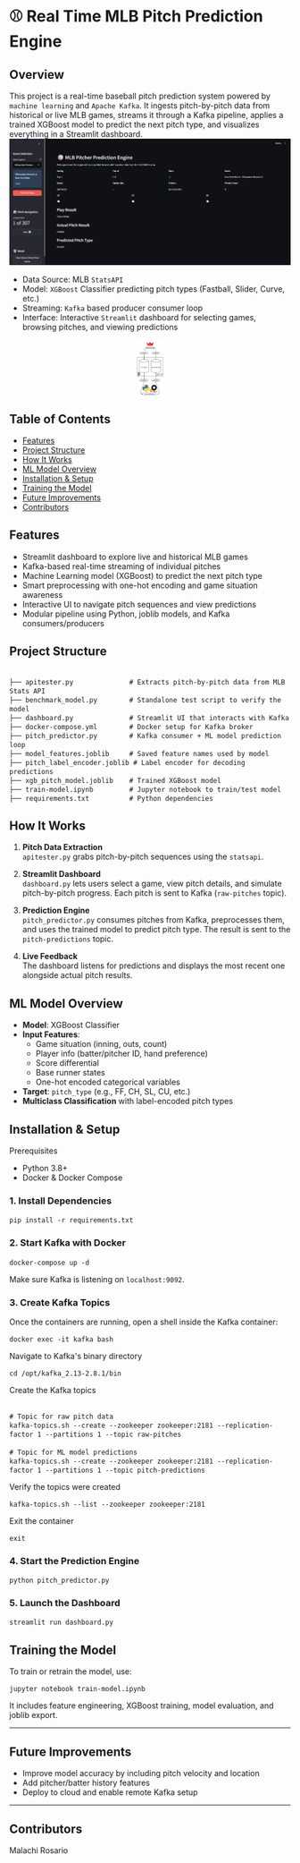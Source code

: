 # ⚾ Real Time MLB Pitch Prediction Engine
## Overview
This project is a real-time baseball pitch prediction system powered by `machine learning` and `Apache Kafka`. It ingests pitch-by-pitch data from historical or live MLB games, streams it through a Kafka pipeline, applies a trained XGBoost model to predict the next pitch type, and visualizes everything in a Streamlit dashboard.
![Dashboard](dashboard.png/)

- Data Source: MLB `StatsAPI`
- Model: `XGBoost` Classifier predicting pitch types (Fastball, Slider, Curve, etc.)
- Streaming: `Kafka` based producer consumer loop
- Interface: Interactive `Streamlit` dashboard for selecting games, browsing pitches, and viewing predictions
<img src="pitch-predictor.png" alt="System Architecture" style="max-height: 100px; display: block; margin: 0 auto;" />

## Table of Contents

- [Features](#features)
- [Project Structure](#project-structure)
- [How It Works](#how-it-works)
- [ML Model Overview](#ml-model-overview)
- [Installation & Setup](#installation--setup)
- [Training the Model](#training-the-model)
- [Future Improvements](#future-improvements)
- [Contributors](#contributors)


## Features
- Streamlit dashboard to explore live and historical MLB games
- Kafka-based real-time streaming of individual pitches
- Machine Learning model (XGBoost) to predict the next pitch type
- Smart preprocessing with one-hot encoding and game situation awareness
- Interactive UI to navigate pitch sequences and view predictions
- Modular pipeline using Python, joblib models, and Kafka consumers/producers


## Project Structure

```

├── apitester.py              # Extracts pitch-by-pitch data from MLB Stats API
├── benchmark_model.py        # Standalone test script to verify the model
├── dashboard.py              # Streamlit UI that interacts with Kafka
├── docker-compose.yml        # Docker setup for Kafka broker
├── pitch_predictor.py        # Kafka consumer + ML model prediction loop
├── model_features.joblib     # Saved feature names used by model
├── pitch_label_encoder.joblib # Label encoder for decoding predictions
├── xgb_pitch_model.joblib    # Trained XGBoost model
├── train-model.ipynb         # Jupyter notebook to train/test model
├── requirements.txt          # Python dependencies
```



## How It Works

1. **Pitch Data Extraction**  
   `apitester.py` grabs pitch-by-pitch sequences using the `statsapi`.

2. **Streamlit Dashboard**  
   `dashboard.py` lets users select a game, view pitch details, and simulate pitch-by-pitch progress. Each pitch is sent to Kafka (`raw-pitches` topic).

3. **Prediction Engine**  
   `pitch_predictor.py` consumes pitches from Kafka, preprocesses them, and uses the trained model to predict pitch type. The result is sent to the `pitch-predictions` topic.

4. **Live Feedback**  
   The dashboard listens for predictions and displays the most recent one alongside actual pitch results.




## ML Model Overview

- **Model**: XGBoost Classifier
- **Input Features**: 
  - Game situation (inning, outs, count)
  - Player info (batter/pitcher ID, hand preference)
  - Score differential
  - Base runner states
  - One-hot encoded categorical variables
- **Target**: `pitch_type` (e.g., FF, CH, SL, CU, etc.)
- **Multiclass Classification** with label-encoded pitch types


##  Installation & Setup

Prerequisites
- Python 3.8+
- Docker & Docker Compose


### 1. Install Dependencies

```
pip install -r requirements.txt
```

### 2. Start Kafka with Docker

```
docker-compose up -d
```

Make sure Kafka is listening on `localhost:9092`.

### 3. Create Kafka Topics
Once the containers are running, open a shell inside the Kafka container:

```
docker exec -it kafka bash
```
Navigate to Kafka's binary directory

```
cd /opt/kafka_2.13-2.8.1/bin
```

Create the Kafka topics
```

# Topic for raw pitch data
kafka-topics.sh --create --zookeeper zookeeper:2181 --replication-factor 1 --partitions 1 --topic raw-pitches

# Topic for ML model predictions
kafka-topics.sh --create --zookeeper zookeeper:2181 --replication-factor 1 --partitions 1 --topic pitch-predictions
```
Verify the topics were created
```
kafka-topics.sh --list --zookeeper zookeeper:2181
```
Exit the container
```
exit
```
### 4. Start the Prediction Engine

```
python pitch_predictor.py
```

### 5. Launch the Dashboard

```
streamlit run dashboard.py
```




## Training the Model

To train or retrain the model, use:

```
jupyter notebook train-model.ipynb
```

It includes feature engineering, XGBoost training, model evaluation, and joblib export.



---

## Future Improvements

- Improve model accuracy by including pitch velocity and location
- Add pitcher/batter history features
- Deploy to cloud and enable remote Kafka setup

---

## Contributors

Malachi Rosario